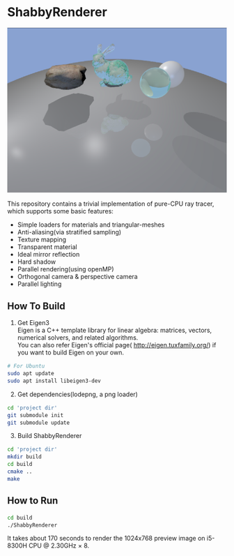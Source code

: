 # ShabbyRenderer  

![avatar](img/preview.png)

This repository contains a trivial implementation of pure-CPU ray tracer, which supports some basic features: 
* Simple loaders for materials and triangular-meshes    
* Anti-aliasing(via stratified sampling)  
* Texture mapping
* Transparent material  
* Ideal mirror reflection  
* Hard shadow
* Parallel rendering(using openMP)
* Orthogonal camera & perspective camera
* Parallel lighting

## How To Build  

1. Get Eigen3  
Eigen is a C++ template library for linear algebra: matrices, vectors, numerical solvers, and related algorithms.  
You can also refer Eigen's official page( http://eigen.tuxfamily.org/) if you want to build Eigen on your own.  
```bash  
# For Ubuntu
sudo apt update
sudo apt install libeigen3-dev
```

2. Get dependencies(lodepng, a png loader)  
```bash
cd 'project dir'
git submodule init
git submodule update
```

3. Build ShabbyRenderer
```bash
cd 'project dir'
mkdir build
cd build
cmake ..
make
```

## How to Run
```bash
cd build
./ShabbyRenderer
```
It takes about 170 seconds to render the 1024x768 preview image on i5-8300H CPU @ 2.30GHz × 8.  